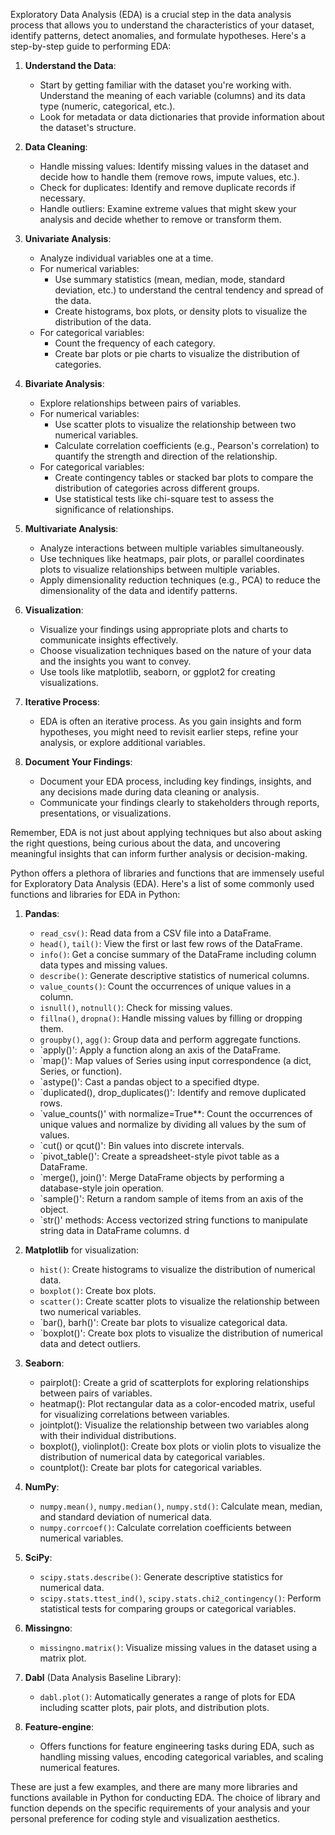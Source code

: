 Exploratory Data Analysis (EDA) is a crucial step in the data analysis process that allows you to understand the characteristics of your dataset, identify patterns, detect anomalies, and formulate hypotheses. Here's a step-by-step guide to performing EDA:

1. **Understand the Data**: 
   - Start by getting familiar with the dataset you're working with. Understand the meaning of each variable (columns) and its data type (numeric, categorical, etc.).
   - Look for metadata or data dictionaries that provide information about the dataset's structure.

2. **Data Cleaning**:
   - Handle missing values: Identify missing values in the dataset and decide how to handle them (remove rows, impute values, etc.).
   - Check for duplicates: Identify and remove duplicate records if necessary.
   - Handle outliers: Examine extreme values that might skew your analysis and decide whether to remove or transform them.

3. **Univariate Analysis**:
   - Analyze individual variables one at a time.
   - For numerical variables:
     - Use summary statistics (mean, median, mode, standard deviation, etc.) to understand the central tendency and spread of the data.
     - Create histograms, box plots, or density plots to visualize the distribution of the data.
   - For categorical variables:
     - Count the frequency of each category.
     - Create bar plots or pie charts to visualize the distribution of categories.

4. **Bivariate Analysis**:
   - Explore relationships between pairs of variables.
   - For numerical variables:
     - Use scatter plots to visualize the relationship between two numerical variables.
     - Calculate correlation coefficients (e.g., Pearson's correlation) to quantify the strength and direction of the relationship.
   - For categorical variables:
     - Create contingency tables or stacked bar plots to compare the distribution of categories across different groups.
     - Use statistical tests like chi-square test to assess the significance of relationships.

5. **Multivariate Analysis**:
   - Analyze interactions between multiple variables simultaneously.
   - Use techniques like heatmaps, pair plots, or parallel coordinates plots to visualize relationships between multiple variables.
   - Apply dimensionality reduction techniques (e.g., PCA) to reduce the dimensionality of the data and identify patterns.

6. **Visualization**:
   - Visualize your findings using appropriate plots and charts to communicate insights effectively.
   - Choose visualization techniques based on the nature of your data and the insights you want to convey.
   - Use tools like matplotlib, seaborn, or ggplot2 for creating visualizations.

7. **Iterative Process**:
   - EDA is often an iterative process. As you gain insights and form hypotheses, you might need to revisit earlier steps, refine your analysis, or explore additional variables.

8. **Document Your Findings**:
   - Document your EDA process, including key findings, insights, and any decisions made during data cleaning or analysis.
   - Communicate your findings clearly to stakeholders through reports, presentations, or visualizations.

Remember, EDA is not just about applying techniques but also about asking the right questions, being curious about the data, and uncovering meaningful insights that can inform further analysis or decision-making.

Python offers a plethora of libraries and functions that are immensely useful for Exploratory Data Analysis (EDA). Here's a list of some commonly used functions and libraries for EDA in Python:

1. **Pandas**:
   - `read_csv()`: Read data from a CSV file into a DataFrame.
   - `head()`, `tail()`: View the first or last few rows of the DataFrame.
   - `info()`: Get a concise summary of the DataFrame including column data types and missing values.
   - `describe()`: Generate descriptive statistics of numerical columns.
   - `value_counts()`: Count the occurrences of unique values in a column.
   - `isnull()`, `notnull()`: Check for missing values.
   - `fillna()`, `dropna()`: Handle missing values by filling or dropping them.
   - `groupby()`, `agg()`: Group data and perform aggregate functions.
   - `apply()': Apply a function along an axis of the DataFrame.
   - `map()': Map values of Series using input correspondence (a dict, Series, or function).
   - `astype()': Cast a pandas object to a specified dtype.
   - `duplicated(), drop_duplicates()': Identify and remove duplicated rows.
   - `value_counts()' with normalize=True**: Count the occurrences of unique values and normalize by dividing all values by the sum of values.
   - `cut() or qcut()': Bin values into discrete intervals.
   - `pivot_table()': Create a spreadsheet-style pivot table as a DataFrame.
   - `merge(), join()': Merge DataFrame objects by performing a database-style join operation.
   - `sample()': Return a random sample of items from an axis of the object.
   - `str()' methods: Access vectorized string functions to manipulate string data in DataFrame columns.
     d
2. **Matplotlib** for visualization:
   - `hist()`: Create histograms to visualize the distribution of numerical data.
   - `boxplot()`: Create box plots.
   - `scatter()`: Create scatter plots to visualize the relationship between two numerical variables.
   - `bar(), barh()': Create bar plots to visualize categorical data.
   - `boxplot()': Create box plots to visualize the distribution of numerical data and detect outliers.

3. **Seaborn**:
   - pairplot(): Create a grid of scatterplots for exploring relationships between pairs of variables.
   - heatmap(): Plot rectangular data as a color-encoded matrix, useful for visualizing correlations between variables.
   - jointplot(): Visualize the relationship between two variables along with their individual distributions.
   - boxplot(), violinplot(): Create box plots or violin plots to visualize the distribution of numerical data by categorical variables.
   - countplot(): Create bar plots for categorical variables.

4. **NumPy**:
   - `numpy.mean()`, `numpy.median()`, `numpy.std()`: Calculate mean, median, and standard deviation of numerical data.
   - `numpy.corrcoef()`: Calculate correlation coefficients between numerical variables.

5. **SciPy**:
   - `scipy.stats.describe()`: Generate descriptive statistics for numerical data.
   - `scipy.stats.ttest_ind()`, `scipy.stats.chi2_contingency()`: Perform statistical tests for comparing groups or categorical variables.

6. **Missingno**:
   - `missingno.matrix()`: Visualize missing values in the dataset using a matrix plot.

7. **Dabl** (Data Analysis Baseline Library):
   - `dabl.plot()`: Automatically generates a range of plots for EDA including scatter plots, pair plots, and distribution plots.

8. **Feature-engine**:
   - Offers functions for feature engineering tasks during EDA, such as handling missing values, encoding categorical variables, and scaling numerical features.

These are just a few examples, and there are many more libraries and functions available in Python for conducting EDA. The choice of library and function depends on the specific requirements of your analysis and your personal preference for coding style and visualization aesthetics.
